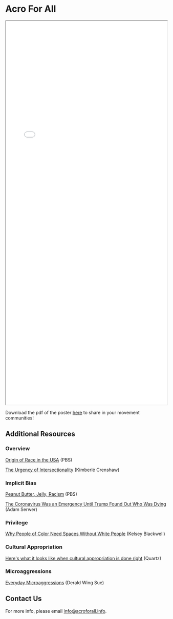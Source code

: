 # Acro For All

<iframe height="1200" width="100%" src="static/poster-20220218-color.pdf"></iframe>

Download the pdf of the poster [here](https://acroforall.info/poster-color.pdf) to share in your movement communities!

## Additional Resources


### Overview
[Origin of Race in the USA](https://www.youtube.com/watch?v=CVxAlmAPHec) (PBS)

[The Urgency of Intersectionality](https://www.ted.com/talks/kimberle_crenshaw_the_urgency_of_intersectionality?language=en) (Kimberlé Crenshaw)

### Implicit Bias
[Peanut Butter, Jelly, Racism](https://www.pbs.org/video/pov-implicit-bias-peanut-butter-jelly-and-racism/") (PBS)

[The Coronavirus Was an Emergency Until Trump Found Out Who Was Dying](https://www.theatlantic.com/ideas/archive/2020/05/americas-racial-contract-showing/611389/) (Adam Serwer)

### Privilege
[Why People of Color Need Spaces Without White People](https://arrow-journal.org/why-people-of-color-need-spaces-without-white-people/) (Kelsey Blackwell)

### Cultural Appropriation
[Here's what it looks like when cultural appropriation is done right](https://www.youtube.com/watch?v=cEz8-oywKUk)  (Quartz)

### Microaggressions
[Everyday Microaggressions](https://www.psychologytoday.com/us/blog/microaggressions-in-everyday-life/201010/racial-microaggressions-in-everyday-life) (Derald Wing Sue)


## Contact Us

For more info, please email <info@acroforall.info>.
